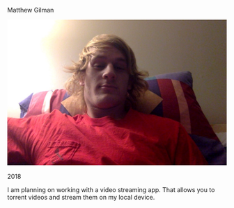 Matthew Gilman

![picture](Personal.png.jpg)

2018

I am planning on working with a video streaming app. That allows you to torrent videos and stream them on my local device.
